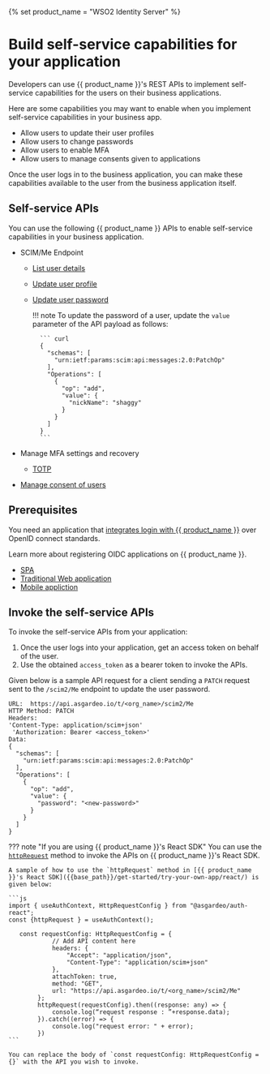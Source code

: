 {% set product_name = "WSO2 Identity Server" %}

# Build self-service capabilities for your application

Developers can use {{ product_name }}'s REST APIs to implement self-service capabilities for the users on their business applications.

Here are some capabilities you may want to enable when you implement self-service capabilities in your business app.

- Allow users to update their user profiles
- Allow users to change passwords
- Allow users to enable MFA
- Allow users to manage consents given to applications

Once the user logs in to the business application, you can make these capabilities available to the user from the business application itself.

## Self-service APIs
You can use the following {{ product_name }} APIs to enable self-service capabilities in your business application.

- SCIM/Me Endpoint

    - [List user details]({{base_path}}/apis/scim2-rest-apis/#tag/Me-Endpoint/paths/~1Me/get/)
    - [Update user profile]({{base_path}}/apis/scim2-rest-apis/#tag/Me-Endpoint/operation/patchUserMe/)
    - [Update user password]({{base_path}}/apis/scim2-rest-apis/#tag/Me-Endpoint/operation/patchUserMe/)

        !!! note
            To update the password of a user, update the `value` parameter of the API payload as follows:

            ``` curl 
            {
              "schemas": [
                "urn:ietf:params:scim:api:messages:2.0:PatchOp"
              ],
              "Operations": [
                {
                  "op": "add",
                  "value": {
                    "nickName": "shaggy"
                  }
                }
              ]
            }
            ```

- Manage MFA settings and recovery
  
    - [TOTP]({{base_path}}/apis/totp-rest-api/)
    <!-- TODO - [Backup codes]({{base_path}}/apis/{{ backup_codes_api }}/)-->

<!-- TODO - [Export user profile]({{base_path}}/apis/{{ export_user_prof }}/) -->

- [Manage consent of users]({{base_path}}/apis/consent-management-api-definition/)

## Prerequisites

You need an application that [integrates login with {{ product_name }}]({{base_path}}/guides/authentication/add-login-to-apps/) over OpenID connect standards.

Learn more about registering OIDC applications on {{ product_name }}.

- [SPA]({{base_path}}/guides/applications/register-single-page-app/)
- [Traditional Web application]({{base_path}}/guides/applications/register-oidc-web-app/)
- [Mobile appliction]({{base_path}}/guides/applications/register-mobile-app/)


## Invoke the self-service APIs

To invoke the self-service APIs from your application:

1. Once the user logs into your application, get an access token on behalf of the user.
2. Use the obtained `access_token` as a bearer token to invoke the APIs.

Given below is a sample API request for a client sending a `PATCH` request sent to the `/scim2/Me` endpoint to update the user password.

``` curl
URL:  https://api.asgardeo.io/t/<org_name>/scim2/Me
HTTP Method: PATCH
Headers:
'Content-Type: application/scim+json'
 'Authorization: Bearer <access_token>'
Data:
{
  "schemas": [
    "urn:ietf:params:scim:api:messages:2.0:PatchOp"
  ],
  "Operations": [
    {
      "op": "add",
      "value": {
        "password": "<new-password>"
      }
    }
  ]
}
```

??? note "If you are using {{ product_name }}'s React SDK"
    You can use the <code>[httpRequest](https://github.com/asgardeo/asgardeo-auth-react-sdk/blob/main/API.md#httprequest)</code> method to invoke the APIs on {{ product_name }}'s React SDK.

    A sample of how to use the `httpRequest` method in [{{ product_name }}'s React SDK]({{base_path}}/get-started/try-your-own-app/react/) is given below:
    
    ```js
    import { useAuthContext, HttpRequestConfig } from "@asgardeo/auth-react";
    const {httpRequest } = useAuthContext();
    
       const requestConfig: HttpRequestConfig = {
                // Add API content here
                headers: {
                    "Accept": "application/json",
                    "Content-Type": "application/scim+json"
                },
                attachToken: true,
                method: "GET",
                url: "https://api.asgardeo.io/t/<org_name>/scim2/Me"
            };
            httpRequest(requestConfig).then((response: any) => {
                console.log(“request response : ”+response.data);
            }).catch((error) => {
                console.log("request error: " + error);
            })
    ```
    
    You can replace the body of `const requestConfig: HttpRequestConfig = {}` with the API you wish to invoke.